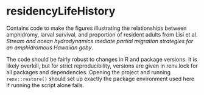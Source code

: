 # residencyLifeHistory
Contains code to make the figures illustrating the relationships between amphidromy, larval survival, and proportion of resident adults from Lisi et al. *Stream and ocean hydrodynamics mediate partial migration strategies for an amphidromous Hawaiian goby*.

The code should be fairly robust to changes in R and package versions. It is likely overkill, but for strict reproducibility, versions are given in renv.lock for all packages and dependencies. Opening the project and running `renv::restore()` should set up exactly the package environment used here if running the script alone fails. 
